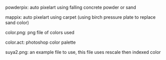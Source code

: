 powderpix: auto pixelart using falling concrete powder or sand

mappix: auto pixelart using carpet (using birch pressure plate to replace sand color)

color.png: png file of colors used

color.act: photoshop color palette

suya2.png: an example file to use, this file uses rescale then indexed color
